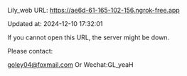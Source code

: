 Lily_web URL: https://ae6d-61-165-102-156.ngrok-free.app

Updated at: 2024-12-10 17:32:01

If you cannot open this URL, the server might be down.

Please contact: 

goley04@foxmail.com Or Wechat:GL_yeaH